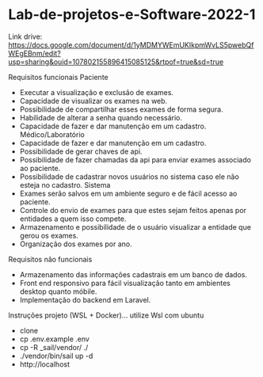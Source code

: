 # Lab-de-projetos-e-Software-2022-1

Link drive: https://docs.google.com/document/d/1yMDMYWEmUKIkpmWvLS5pwebQfWEgEBnm/edit?usp=sharing&ouid=107802155896415085125&rtpof=true&sd=true


Requisitos funcionais
Paciente
- Executar a visualização e exclusão de exames.
- Capacidade de visualizar os exames na web.
- Possibilidade de compartilhar esses exames de forma segura.
- Habilidade de alterar a senha quando necessário.
- Capacidade de fazer e dar manutenção em um cadastro.
Médico/Laboratório
- Capacidade de fazer e dar manutenção em um cadastro.
- Possibilidade de gerar chaves de api.
- Possibilidade de fazer chamadas da api para enviar exames associado ao paciente.
- Possibilidade de cadastrar novos usuários no sistema caso ele não esteja no cadastro.
Sistema
- Exames serão salvos em um ambiente seguro e de fácil acesso ao paciente.
- Controle do envio de exames para que estes sejam feitos apenas por entidades a quem isso compete.
- Armazenamento e possibilidade de o usuário visualizar a entidade que gerou os exames.
- Organização dos exames por ano.

Requisitos não funcionais
- Armazenamento das informações cadastrais em um banco de dados.
- Front end responsivo para fácil visualização tanto em ambientes desktop quanto móbile.
- Implementação do backend em Laravel.


Instruções projeto (WSL + Docker)... utilize Wsl com ubuntu
- clone
- cp .env.example .env
- cp -R _sail/vendor/ ./
- ./vendor/bin/sail up -d
- http://localhost
